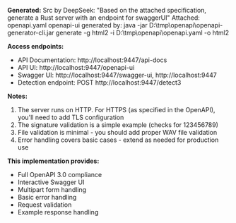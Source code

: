﻿**Generated:**
Src by DeepSeek: "Based on the attached specification, generate a Rust server with an endpoint for swaggerUI"
Attached: openapi.yaml
openapi-ui generated by: 
java -jar D:\tmp\openapi\openapi-generator-cli.jar generate -g html2 -i D:\tmp\openapi\openapi.yaml -o html2 

**Access endpoints:**
- API Documentation: http://localhost:9447/api-docs 
- API UI: http://localhost:9447/openapi-ui
- Swagger UI: http://localhost:9447/swagger-ui, http://localhost:9447
- Detection endpoint: POST http://localhost:9447/detect3

**Notes:**
1. The server runs on HTTP. For HTTPS (as specified in the OpenAPI), you'll need to add TLS configuration
2. The signature validation is a simple example (checks for 123456789)
3. File validation is minimal - you should add proper WAV file validation
4. Error handling covers basic cases - extend as needed for production use

**This implementation provides:**
- Full OpenAPI 3.0 compliance
- Interactive Swagger UI
- Multipart form handling
- Basic error handling
- Request validation
- Example response handling